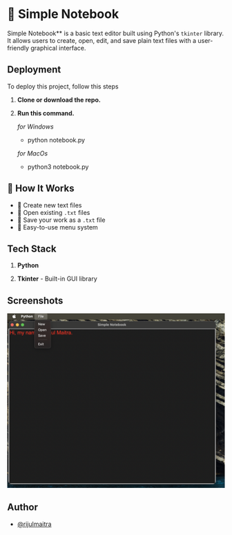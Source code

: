 
# 📝 Simple Notebook

Simple Notebook** is a basic text editor built using Python's `tkinter` library. It allows users to create, open, edit, and save plain text files with a user-friendly graphical interface.




## Deployment

To deploy this project, follow this steps

1. **Clone or download the repo.**

2. **Run this command.**

    *for Windows*
    - python notebook.py
    
    *for MacOs*
    - python3 notebook.py
## 🧮 How It Works

- 📄 Create new text files
- 📂 Open existing `.txt` files
- 💾 Save your work as a `.txt` file
- 🧭 Easy-to-use menu system



## Tech Stack

1. **Python** 

2. **Tkinter** - Built-in GUI library


## Screenshots

<!-- ![App Screenshot](image.png) -->
<!-- ![alt text](image.png) -->
![Output of Simple Notebook](screenshots/Screenshot1.png)


## Author

- [@rijulmaitra](https://github.com/rijulmaitra)

